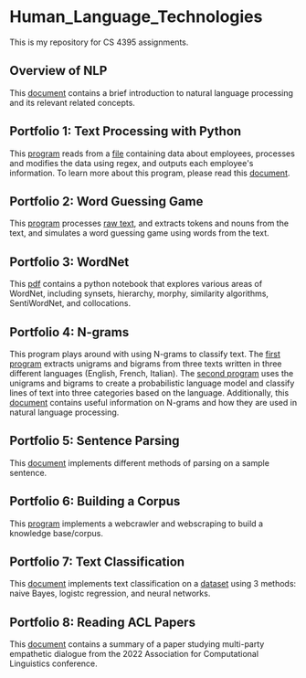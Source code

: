 # Human_Language_Technologies

This is my repository for CS 4395 assignments.

## Overview of NLP

This [document](./0-Overview_of_NLP/Overview_of_NLP.pdf) contains a brief introduction to natural language processing and its relevant related concepts.

## Portfolio 1: Text Processing with Python

This [program](./1-Text_Processing_with_Python/Text_Processing.py) reads from a [file](./1-Text_Processing_with_Python/data.csv) containing data about employees, processes and modifies the data using regex, and outputs each employee's information. To learn more about this program, please read this [document](./1-Text_Processing_with_Python/Overview.pdf).

## Portfolio 2: Word Guessing Game
This [program](./2-Word_Guessing_Game/Word_Guessing_Game.py) processes [raw text](./2-Word_Guessing_Game/anat19.txt), and extracts tokens and nouns from the text, and simulates a word guessing game using words from the text.

## Portfolio 3: WordNet
This [pdf](./3-WordNet/WordNet.pdf) contains a python notebook that explores various areas of WordNet, including synsets, hierarchy, morphy, similarity algorithms, SentiWordNet, and collocations.

## Portfolio 4: N-grams
This program plays around with using N-grams to classify text. The [first program](./4-Ngrams/Ngrams_Part1.py) extracts unigrams and bigrams from three texts written in three different languages (English, French, Italian). The [second program](./4-Ngrams/Ngrams_Part2.py) uses the unigrams and bigrams to create a probabilistic language model and classify lines of text into three categories based on the language. Additionally, this [document](./4-Ngrams/Narrative.pdf) contains useful information on N-grams and how they are used in natural language processing.

## Portfolio 5: Sentence Parsing
This [document](./5-Sentence_Parsing/Sentence_Parsing.pdf) implements different methods of parsing on a sample sentence.

## Portfolio 6: Building a Corpus
This [program](./6-Building_A_Corpus/Webcrawler.py) implements a webcrawler and webscraping to build a knowledge base/corpus.

## Portfolio 7: Text Classification
This [document](./7-Text_Classification/Text_Classification.pdf) implements text classification on a [dataset](./7-Text_Classification/emails.csv) using 3 methods: naive Bayes, logistc regression, and neural networks. 

## Portfolio 8: Reading ACL Papers
This [document](./8-ACL_Paper/ACL_Paper) contains a summary of a paper studying multi-party empathetic dialogue from the 2022 Association for Computational Linguistics conference.
